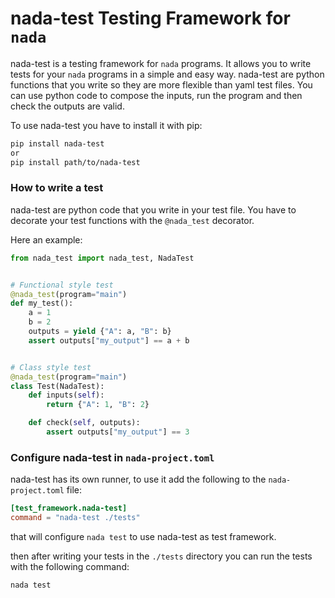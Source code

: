 # nada-test Testing Framework for `nada`

nada-test is a testing framework for `nada` programs. It allows you to write tests for your `nada` programs in a simple
and easy way.
nada-test are python functions that you write so they are more flexible than yaml test files. You can use python code to
compose the inputs, run the program and then check the outputs are valid.

To use nada-test you have to install it with pip:

```bash
pip install nada-test
or 
pip install path/to/nada-test
```

### How to write a test

nada-test are python code that you write in your test file. You have to decorate your test functions with
the `@nada_test` decorator.

Here an example:

```python
from nada_test import nada_test, NadaTest


# Functional style test
@nada_test(program="main")
def my_test():
    a = 1
    b = 2
    outputs = yield {"A": a, "B": b}
    assert outputs["my_output"] == a + b


# Class style test
@nada_test(program="main")
class Test(NadaTest):
    def inputs(self):
        return {"A": 1, "B": 2}

    def check(self, outputs):
        assert outputs["my_output"] == 3
```

### Configure nada-test in `nada-project.toml`

nada-test has its own runner, to use it add the following to
the `nada-project.toml` file:

```toml
[test_framework.nada-test]
command = "nada-test ./tests"
```

that will configure `nada test` to use nada-test as test framework.

then after writing your tests in the `./tests` directory you can run the tests with the following command:

```bash
nada test 
```